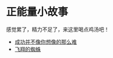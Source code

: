# 正能量小故事

感觉累了，精力不足了，来这里喝点鸡汤吧！

- [成功并不像你想像的那么难](%E6%88%90%E5%8A%9F%E5%B9%B6%E4%B8%8D%E5%83%8F%E4%BD%A0%E6%83%B3%E5%83%8F%E7%9A%84%E9%82%A3%E4%B9%88%E9%9A%BE.md)
- [飞翔的蜘蛛](%E9%A3%9E%E7%BF%94%E7%9A%84%E8%9C%98%E8%9B%9B.md)